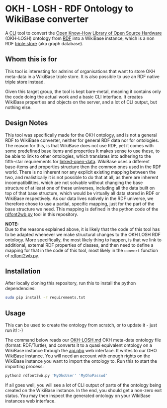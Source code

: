 # OKH - LOSH - RDF Ontology to WikiBase converter

A [CLI](https://en.wikipedia.org/wiki/Command-line_interface)
tool to convert the [Open Know-How](https://openknowhow.org/)
[Library of Open Source Hardware](https://github.com/OPEN-NEXT/OKH-LOSH/)
(OKH-LOSH) ontology from [RDF](
https://en.wikipedia.org/wiki/Resource_Description_Framework)
into a WikiBase instance,
which is a non RDF [triple store](https://en.wikipedia.org/wiki/Triplestore)
(aka graph database).

## Whom this is for

This tool is interesting for admins of organisations
that want to store OKH meta-data in a WikiBase triple store.
It is also possible to use an RDF native triple store instead.

Given this target group,
the tool is kept bare-metal,
meaning it contains only the code doing the actual work
and a basic CLI interface.
It creates WikiBase properties and objects on the server,
and a lot of CLI output, but nothing else.

## Design Notes

This tool was specifically made for the OKH ontology,
and is not a general RDF to WikiBase converter,
neither for general RDF data nor for ontologies.
The reason for this, is that WikiBase does not use RDF,
yet it comes with some predefined base items and properties
It makes sense to use these, to be able to link to other ontologies,
which translates into adhering to the fifth-star requirements
for [linked-open-data](https://5stardata.info).
WikiBase uses a different base-items and properties structure
then the common ones used in the RDF world.
There is no inherent nor any explicit existing mapping between the two,
and realistically it is not possible to do that at all,
as there are inherent incompatibilities,
which are not solvable without changing the base structure
of at least one of these universes,
including all the data built on top of that base structure,
which would be virtually all data stored in RDF or WikiBase respectively.
As our data lives natively in the RDF universe,
we therefore chose to use a partial, specific mapping,
just for the part of the base structure we need.
This mapping is defined in the python code
of the [rdfont2wb.py](./rdfont2wb.py) tool in this repository.

**NOTE:** \
Due to the reasons explained above,
it is likely that the code of this tool has to be adapted
whenever we make structural changes to the OKH LOSH RDF ontology.
More specifically, the most likely thing to happen,
is that we link to additional, external RDF properties of classes,
and then need to define a mapping for that in the code of this tool,
most likely in the `convert` function of [rdfont2wb.py](./rdfont2wb.py).

## Installation

After locally cloning this repository,
run this to install the python dependencies:

```bash
sudo pip install -r requirements.txt
```

## Usage

This can be used to create the ontology from scratch,
or to update it - just run it! :-)

The command below reads our [OKH-LOSH.md](
https://github.com/OPEN-NEXT/OKH-LOSH/blob/master/OKH-LOSH.ttl)
OKH meta-data ontology file (format: RDF/Turtle),
and converts it to a quasi equivalent ontology on a WikiBase instance
through the [api.php](https://www.mediawiki.org/w/api.php) web interface.
It writes to our OHO WikiBase instance.
You will need an account with enough rights
on the WikiBase instance you want to import the ontology to.
Run this to start the importing process:

```bash
python3 rdfont2wb.py 'MyOhoUser' 'MyOhoPasswd'
```

If all goes well,
you will see a lot of CLI output
of parts of the ontology being created on the WikiBase instance.
In the end, you should get a non-zero exit status.
You may then inspect the generated ontology
on your WikiBase instances web interface.

